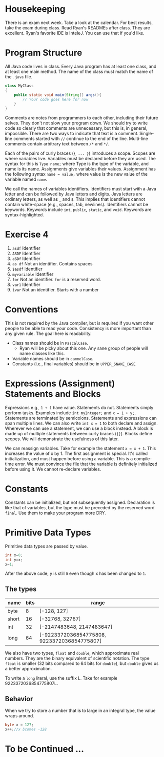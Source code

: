 # Housekeeping 
There is an exam next week. Take a look at the calendar. For best
results, take the exam during class. Read Ryan's READMEs after
class. They are excellent. Ryan's favorite IDE is InteleJ. You can use
that if you'd like.

# Program Structure
All Java code lives in class. Every Java program has at least one
class, and at least one main method. The name of the class must match
the name of the `.java` file.

```java
class MyClass
{
	public static void main(String[] args(){
		// Your code goes here for now
	}
}
```

Comments are notes from programmers to each other, including their
future selves. They don't not slow your program down. We should try to
write code so clearly that comments are unnecessary, but this is, in
general, impossible. There are two ways to indicate that text is a
comment. Single-line comments started with `//` continue to the end of
the line. Multi-line comments contain arbitrary text between `/*` and
`*/`.

Each of the pairs of curly braces (`{ ... }`) introduces a
scope. Scopes are where variables live. Variables must be declared
before they are used. The syntax for this is `Type name;` where Type
is the type of the variable, and name is its name. Assignments give
variables their values. Assignment has the following syntax `name =
value;` where value is the new value of the variable named `name`.

We call the names of variables identifiers. Identifiers must start
with a Java letter and can be followed by Java letters and
digits. Java letters are ordinary letters, as well as `_` and
`$`. This implies that identifiers cannot contain white-space (e.g.,
spaces, tab, newlines). Identifiers cannot be keywords. Keywords
include `int`, `public`, `static`, and `void`. Keywords are
syntax-highlighted.

# Exercise 4

1. `asdf` Identifier
2. `ASDF` Identifier
3. `aSDf` Identifier
4. `as df` Not an identifier. Contains spaces
5. `$asdf` Identifier
6. `myvariable` Identifier
7. `for` Not an identifier. `for` is a reserved word.
8. `var1` Identifier
9. `1var` Not an identifier. Starts with a number

# Conventions
This is not required by the Java compiler, but is required if you want
other people to be able to read your code. Consistency is more
important than any given rule. The goal here is readability.

- Class names should be in `PascalCase`.
	- Ryan will be picky about this one. Any sane group of people will
      name classes like this.
- Variable names should be in `cammelCase`.
- Constants (i.e., final variables) should be in `UPPER_SNAKE_CASE`

# Expressions (Assignment) Statements and Blocks
Expressions e.g., `1 + 1` have value. Statements do not. Statements
simply perform tasks. Examples include `int myInteger;` and `x = 1 +
y;`. Statements are terminated by semicolons. Statements and
expressions can span multiple lines. We can also write `int x = 1` to
both declare and assign. Wherever we can use a statement, we can use a
block instead. A block is made up of multiple statements between curly
braces (`{}`). Blocks define scopes. We will demonstrate the
usefulness of this later.

We can reassign variables. Take for example the statement `x = x + 1`. 
This increases the value of x by 1. The first assignment is
special. It's called initialization, and must happen before using a
variable. This is a compile-time error. We must convince the file that
the variable is definitely initialized before using it. We cannot
re-declare variables.

# Constants

Constants can be initialized, but not subsequently assigned. Declaration
is like that of variables, but the type must be preceded by the
reserved word `final`. Use them to make your program more DRY.

# Primitive Data Types
Primitive data types are passed by value.

```java
int x=0;
int y=x;
x=1;
```

After the above code, y is still `0` even though x has been changed to `1`.

## The types
|name |bits|range                                      |
|---- |----|-------------------------------------------|
|byte |8   |[-128, 127]                                |
|short|16  |[-32768, 32767]                            |
|int  |32  |[-2147483648, 2147483647]                  |
|long |64  |[-9223372036854775808, 9223372036854775807]|

We also have two types, `float` and `double`, which approximate real numbers. They are the binary equivalent of scientific notation. The type `float` is smaller (32 bits compared to 64 bits for `double`), but `double` gives us a better approximation.

To write a `long` literal, use the suffix L. Take for example 9223372036854775807L.

## Behavior
When we try to store a number that is to large in an integral type, the value wraps around.
```java
byte x = 127;
x++;//x bcomes -128
```
# To be Continued ...
